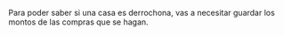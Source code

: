 Para poder saber si una casa es derrochona, vas a necesitar guardar los montos de las compras que se hagan.